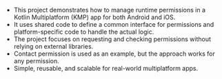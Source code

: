 
* This project demonstrates how to manage runtime permissions in a Kotlin Multiplatform (KMP) app for both Android and iOS.
* It uses shared code to define a common interface for permissions and platform-specific code to handle the actual logic.
* The project focuses on requesting and checking permissions without relying on external libraries.
* Contact permission is used as an example, but the approach works for any permission.
* Simple, reusable, and scalable for real-world multiplatform apps.
